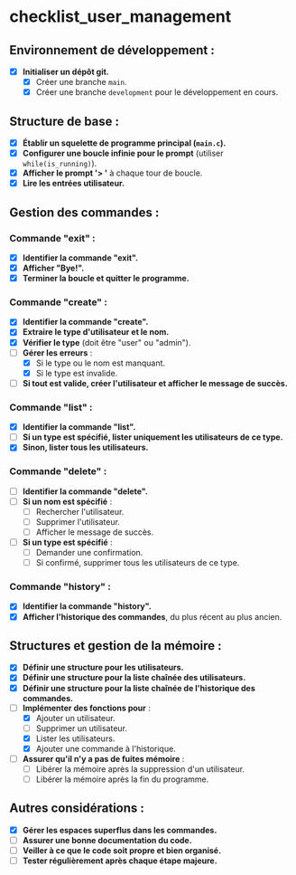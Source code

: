 # checklist_user_management

## Environnement de développement :

- [x]  **Initialiser un dépôt git.**
    - [x]  Créer une branche `main`.
    - [x]  Créer une branche `development` pour le développement en cours.

## Structure de base :

- [x]  **Établir un squelette de programme principal (`main.c`).**
- [x]  **Configurer une boucle infinie pour le prompt** (utiliser `while(is_running)`).
- [x]  **Afficher le prompt '> '** à chaque tour de boucle.
- [x]  **Lire les entrées utilisateur.**

## Gestion des commandes :

### Commande "exit" :

- [x]  **Identifier la commande "exit".**
- [x]  **Afficher "Bye!".**
- [x]  **Terminer la boucle et quitter le programme.**

### Commande "create" :

- [x]  **Identifier la commande "create".**
- [x]  **Extraire le type d'utilisateur et le nom.**
- [x]  **Vérifier le type** (doit être "user" ou "admin").
- [ ]  **Gérer les erreurs** :
    - [x]  Si le type ou le nom est manquant.
    - [x]  Si le type est invalide.
- [ ]  **Si tout est valide, créer l'utilisateur et afficher le message de succès.**

### Commande "list" :

- [x]  **Identifier la commande "list".**
- [ ]  **Si un type est spécifié, lister uniquement les utilisateurs de ce type.**
- [x]  **Sinon, lister tous les utilisateurs.**

### Commande "delete" :

- [ ]  **Identifier la commande "delete".**
- [ ]  **Si un nom est spécifié** :
    - [ ]  Rechercher l'utilisateur.
    - [ ]  Supprimer l'utilisateur.
    - [ ]  Afficher le message de succès.
- [ ]  **Si un type est spécifié** :
    - [ ]  Demander une confirmation.
    - [ ]  Si confirmé, supprimer tous les utilisateurs de ce type.

### Commande "history" :

- [x]  **Identifier la commande "history".**
- [x]  **Afficher l'historique des commandes**, du plus récent au plus ancien.

## Structures et gestion de la mémoire :

- [x]  **Définir une structure pour les utilisateurs.**
- [x]  **Définir une structure pour la liste chaînée des utilisateurs.**
- [x]  **Définir une structure pour la liste chaînée de l'historique des commandes.**
- [ ]  **Implémenter des fonctions pour** :
    - [x]  Ajouter un utilisateur.
    - [ ]  Supprimer un utilisateur.
    - [x]  Lister les utilisateurs.
    - [x]  Ajouter une commande à l'historique.
- [ ]  **Assurer qu'il n'y a pas de fuites mémoire** :
    - [ ]  Libérer la mémoire après la suppression d'un utilisateur.
    - [ ]  Libérer la mémoire après la fin du programme.

## Autres considérations :

- [x]  **Gérer les espaces superflus dans les commandes.**
- [ ]  **Assurer une bonne documentation du code.**
- [ ]  **Veiller à ce que le code soit propre et bien organisé.**
- [ ]  **Tester régulièrement après chaque étape majeure.**